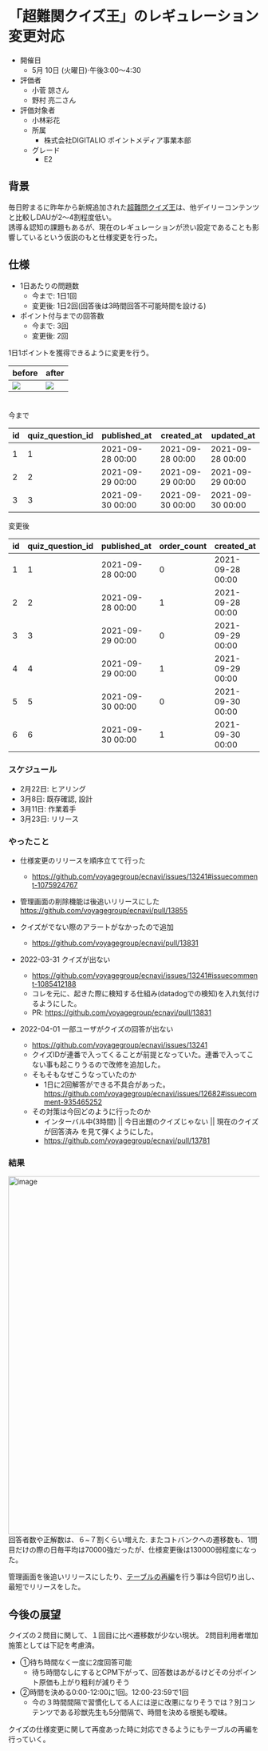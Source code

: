 # 「超難関クイズ王」のレギュレーション変更対応

- 開催日
  - 5月 10日 (火曜日)⋅午後3:00～4:30
- 評価者
  - 小菅 諒さん
  - 野村 亮二さん
- 評価対象者
  - 小林彩花  
  - 所属
    - 株式会社DIGITALIO ポイントメディア事業本部  
  - グレード
    - E2 

## 背景

毎日貯まるに昨年から新規追加された[超難問クイズ王](https://ecnavi.jp/contents/quiz/)は、他デイリーコンテンツと比較しDAUが2～4割程度低い。  
誘導＆認知の課題もあるが、現在のレギュレーションが渋い設定であることも影響しているという仮説のもと仕様変更を行った。

## 仕様

- 1日あたりの問題数
  - 今まで: 1日1回
  - 変更後: 1日2回(回答後は3時間回答不可能時間を設ける)
- ポイント付与までの回答数
  - 今まで: 3回
  - 変更後: 2回

1日1ポイントを獲得できるように変更を行う。


before | after
-- | --
<img src="https://user-images.githubusercontent.com/39899014/167051497-ab7c41e6-5c15-4f97-8e75-873b1a0795d1.png"> | <img src="https://user-images.githubusercontent.com/39899014/167574276-c24c82d0-d9df-4487-93e7-ac05b1d97ab8.png">


　　　　　　  
今まで

id | quiz_question_id | published_at | created_at | updated_at | 
-- | -- | -- | -- | --
1 | 1 | 2021-09-28 00:00 | 2021-09-28 00:00 | 2021-09-28 00:00
2 | 2 | 2021-09-29 00:00 | 2021-09-29 00:00 | 2021-09-29 00:00
3 | 3 | 2021-09-30 00:00 | 2021-09-30 00:00 | 2021-09-30 00:00


変更後

id | quiz_question_id | published_at | order_count | created_at | updated_at
-- | -- | -- | -- | -- | --
1 | 1 | 2021-09-28 00:00 | 0 | 2021-09-28 00:00 | 2021-09-28 00:00
2 | 2 | 2021-09-28 00:00 | 1 | 2021-09-28 00:00 | 2021-09-28 00:00
3 | 3 | 2021-09-29 00:00 | 0 | 2021-09-29 00:00 | 2021-09-29 00:00
4 | 4 | 2021-09-29 00:00 | 1 | 2021-09-29 00:00 | 2021-09-29 00:00
5 | 5 | 2021-09-30 00:00 | 0 | 2021-09-30 00:00 | 2021-09-30 00:00
6 | 6 | 2021-09-30 00:00 | 1 | 2021-09-30 00:00 | 2021-09-30 00:00



### スケジュール

- 2月22日: ヒアリング
- 3月8日: 既存確認, 設計
- 3月11日: 作業着手
- 3月23日: リリース

### やったこと

- 仕様変更のリリースを順序立てて行った
  - https://github.com/voyagegroup/ecnavi/issues/13241#issuecomment-1075924767
- 管理画面の削除機能は後追いリリースにした 
https://github.com/voyagegroup/ecnavi/pull/13855
- クイズがでない際のアラートがなかったので追加
  - https://github.com/voyagegroup/ecnavi/pull/13831
- 2022-03-31 クイズが出ない
  - https://github.com/voyagegroup/ecnavi/issues/13241#issuecomment-1085412188
  - コレを元に、起きた際に検知する仕組み(datadogでの検知)を入れ気付けるようにした。
  - PR: https://github.com/voyagegroup/ecnavi/pull/13831

- 2022-04-01 一部ユーザがクイズの回答が出ない
  - https://github.com/voyagegroup/ecnavi/issues/13241
  - クイズIDが連番で入ってくることが前提となっていた。連番で入ってこない事も起こりうるので改修を追加した。
  - そもそもなぜこうなっていたのか
    - 1日に2回解答ができる不具合があった。
https://github.com/voyagegroup/ecnavi/issues/12682#issuecomment-935465252
  - その対策は今回どのように行ったのか
    - インターバル中(3時間) || 今日出題のクイズじゃない || 現在のクイズが回答済み を見て弾くようにした。
    - https://github.com/voyagegroup/ecnavi/pull/13781

### 結果

<img width="716" alt="image" src="https://user-images.githubusercontent.com/39899014/165080738-18a865de-db53-4d5d-8232-e752da98526f.png">
回答者数や正解数は、６~７割くらい増えた.  
またコトバンクへの遷移数も、1問目だけの際の日毎平均は70000強だったが、仕様変更後は130000弱程度になった。

管理画面を後追いリリースにしたり、[テーブルの再編](https://github.com/voyagegroup/ecnavi/issues/13774)を行う事は今回切り出し、最短でリリースをした。

## 今後の展望

クイズの２問目に関して、１回目に比べ遷移数が少ない現状。
2問目利用者増加施策としては下記を考慮済。

- ①待ち時間なく一度に2度回答可能
  - 待ち時間なしにするとCPM下がって、回答数はあがるけどその分ポイント原価も上がり粗利が減りそう
- ②時間を決める0:00-12:00に1回。12:00-23:59で1回
  - 今の３時間間隔で習慣化してる人には逆に改悪になりそうでは？別コンテンツである珍獣先生も5分間隔で、時間を決める根拠も曖昧。

クイズの仕様変更に関して再度あった時に対応できるようにもテーブルの再編を行っていく。
